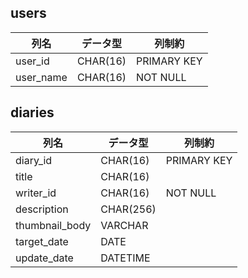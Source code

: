 ## users
列名|データ型|列制約
--|--|--
user_id | CHAR(16) | PRIMARY KEY
user_name | CHAR(16) | NOT NULL

## diaries
列名|データ型|列制約
--|--|--
diary_id|CHAR(16)| PRIMARY KEY
title|CHAR(16)|
writer_id|CHAR(16)| NOT NULL
description | CHAR(256) | 
thumbnail_body | VARCHAR |
target_date | DATE |
update_date | DATETIME |
